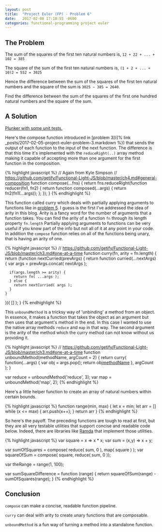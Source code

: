 ```yaml
---
layout: post
title:  "Project Euler (FP) - Problem 6"
date:   2017-02-08 17:18:55 -0600
categories: functional-programming project euler
---
```


## The Problem

The sum of the squares of the first ten natural numbers is, `12 + 22 + ... + 102 = 385`

The square of the sum of the first ten natural numbers is, `(1 + 2 + ... + 10)2 = 552 = 3025`

Hence the difference between the sum of the squares of the first ten natural numbers and the square of the sum is `3025 − 385 = 2640`.

Find the difference between the sum of the squares of the first one hundred natural numbers and the square of the sum.

## A Solution

[Plunker with some unit tests.](http://embed.plnkr.co/aAXK1UV9OMD8tsUOIzvu/)

Here's the compose function introduced in [problem 3]({% link _posts/2017-02-05-project-euler-problem-3.markdown %}) that sends the output of each function to the input of the next function. The difference is that this time it's implemented with the `reduceRight(..)` array method making it capable of accepting more than one argument for the first function in the composition.

{% highlight javascript %}
// Again from Kyle Simpson
// https://github.com/getify/Functional-Light-JS/blob/master/ch4.md#general-composition
function compose(...fns) {
  return fns.reduceRight(function reducer(fn1, fn2) {
    return function composed(...args) {
      return fn2(fn1(...args));
    };
  });
}
{% endhighlight %}

This function called curry which deals with partially applying arguments to functions like in [problem 5](_posts/2017-02-07-project-euler-problem-5.markdown). I guess is the first I've addressed the idea of arity in this blog. Arity is a fancy word for the number of arguments that a function takes. You can find the arity of a function `fn` through its length property `fn.length`  Partially applying arguments to functions can be very useful if you know part of the info but not all of it at any point in your code. In addition the `compose` function relies on all of the functions being unary, that is having an arity of one.

{% highlight javascript %}
// https://github.com/getify/Functional-Light-JS/blob/master/ch3.md#one-at-a-time
function curry(fn, arity = fn.length) {
  return (function nextCurried(prevArgs) {
    return function curried(...nextArgs) {
      var args = prevArgs.concat( nextArgs );

      if(args.length >= arity) {
        return fn( ...args );
      } else {
        return nextCurried( args );
      }
    }
  })( [] );
}
{% endhighlight %}

This `unboundMethod` is a tricksy way of 'unbinding' a method from an object. In essence, it makes a function that takes the object as an argument but then uses that argument's method in the end. In this case I wanted to use the native array methods `reduce` and `map` in that way. The second argument is the arity of the method which the curry method can not know without us providing it.

{% highlight javascript %}
// https://github.com/getify/Functional-Light-JS/blob/master/ch3.md#one-at-a-time
function unboundMethod(methodName, argCount = 2) {
  return curry(
    function(...args) {
      var obj = args.pop();
      return obj[methodName](...args)
    },
    argCount
  );
}

var reduce = unboundMethod('reduce', 3);
var map = unboundMethod('map', 2);
{% endhighlight %}

Here's a little helper function to create an array of natural numbers within certain bounds.

{% highlight javascript %}
function range(min, max) {
  let x = min;
  let arr = []
  while (x <= max) {
    arr.push(x++);
  }
  return arr
}
{% endhighlight %}

So here's the payoff. The preceding functions are tough to read at first, but they are all very testable utilities that support concise and readable code below. Indeed, there are libraries like [Ramda](http://ramdajs.com/) that implement those utilities.

{% highlight javascript %}
var square = x => x * x;
var sum = (x,y) => x + y;

var sumOfSquares = compose( reduce( sum, 0 ), map( square ) );
var squareOfSum = compose( square, reduce( sum, 0 ));

var theRange = range(1, 100);

var sumSquareDifference = function (range) {
  return squareOfSum(range) - sumOfSquares(range);
}
{% endhighlight %}

## Conclusion

`compose` can make a concise, readable function pipeline.

`curry` can deal with arity to create unary functions that are composable.

`unboundMethod` is a fun way of turning a method into a standalone function.


